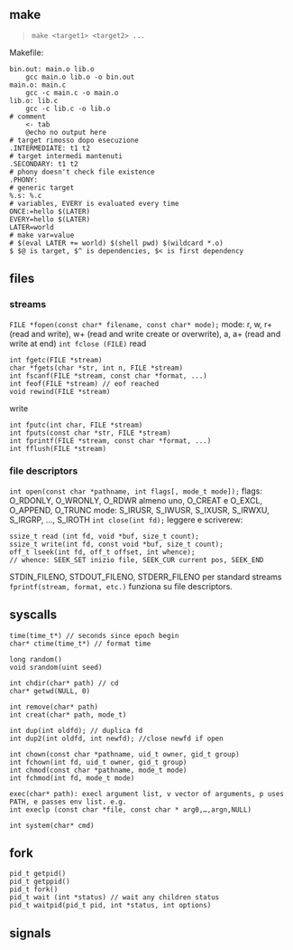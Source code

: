 ## make
> `make <target1> <target2> ...`

Makefile:
```
bin.out: main.o lib.o
	gcc main.o lib.o -o bin.out
main.o: main.c
	gcc -c main.c -o main.o
lib.o: lib.c
	gcc -c lib.c -o lib.o
# comment
	<- tab
	@echo no output here
# target rimosso dopo esecuzione
.INTERMEDIATE: t1 t2
# target intermedi mantenuti
.SECONDARY: t1 t2
# phony doesn't check file existence
.PHONY:
# generic target
%.s: %.c
# variables, EVERY is evaluated every time
ONCE:=hello $(LATER) 
EVERY=hello $(LATER) 
LATER=world
# make var=value
# $(eval LATER += world) $(shell pwd) $(wildcard *.o)
$ $@ is target, $^ is dependencies, $< is first dependency
```
## files
### streams
`FILE *fopen(const char* filename, const char* mode);`
mode: r, w, r+ (read and write), w+ (read and write create or overwrite), a, a+ (read and write at end)
`int fclose (FILE)`
read
```
int fgetc(FILE *stream)
char *fgets(char *str, int n, FILE *stream)
int fscanf(FILE *stream, const char *format, ...)
int feof(FILE *stream) // eof reached
void rewind(FILE *stream)
```
write
```
int fputc(int char, FILE *stream)
int fputs(const char *str, FILE *stream)
int fprintf(FILE *stream, const char *format, ...)
int fflush(FILE *stream)
```
### file descriptors
`int open(const char *pathname, int flags[, mode_t mode]);`
flags: O_RDONLY, O_WRONLY, O_RDWR almeno uno, O_CREAT e O_EXCL, O_APPEND, O_TRUNC
mode: S_IRUSR, S_IWUSR, S_IXUSR, S_IRWXU, S_IRGRP, …, S_IROTH
`int close(int fd);`
leggere e scriverew:
```
ssize_t read (int fd, void *buf, size_t count);
ssize_t write(int fd, const void *buf, size_t count);
off_t lseek(int fd, off_t offset, int whence);
// whence: SEEK_SET inizio file, SEEK_CUR current pos, SEEK_END
```
STDIN_FILENO, STDOUT_FILENO, STDERR_FILENO per standard streams
`fprintf(stream, format, etc.)` funziona su file descriptors. 
## syscalls
```
time(time_t*) // seconds since epoch begin
char* ctime(time_t*) // format time

long random()
void srandom(uint seed)

int chdir(char* path) // cd
char* getwd(NULL, 0)

int remove(char* path)
int creat(char* path, mode_t)

int dup(int oldfd); // duplica fd
int dup2(int oldfd, int newfd); //close newfd if open

int chown(const char *pathname, uid_t owner, gid_t group) 
int fchown(int fd, uid_t owner, gid_t group) 
int chmod(const char *pathname, mode_t mode) 
int fchmod(int fd, mode_t mode)

exec(char* path): execl argument list, v vector of arguments, p uses PATH, e passes env list. e.g.
int execlp (const char *file, const char * arg0,…,argn,NULL)

int system(char* cmd)
```

## fork
```
pid_t getpid()
pid_t getppid()
pid_t fork()
pid_t wait (int *status) // wait any children status
pid_t waitpid(pid_t pid, int *status, int options)
```
## signals
